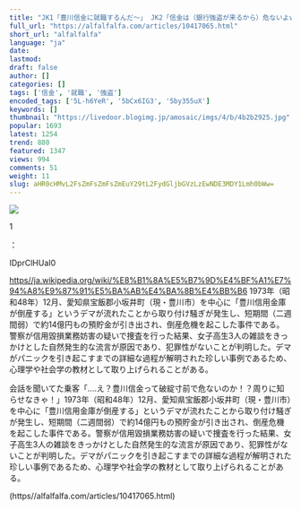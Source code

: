 ```yaml
---
title: "JK1「豊川信金に就職するんだ～」 JK2「信金は（銀行強盗が来るから）危ないよｗ」 "
full_url: "https://alfalfalfa.com/articles/10417065.html"
short_url: "alfalfalfa"
language: "ja"
date: 
lastmod: 
draft: false
author: []
categories: []
tags: ['信金', '就職', '強盗']
encoded_tags: ['5L-h6YeR', '5bCx6IG3', '5by355uX']
keywords: []
thumbnail: "https://livedoor.blogimg.jp/amosaic/imgs/4/b/4b2b2925.jpg"
popular: 1693
latest: 1254
trend: 880
featured: 1347
views: 994
comments: 51
weight: 11
slug: aHR0cHMvL2FsZmFsZmFsZmEuY29tL2FydGljbGVzLzEwNDE3MDY1Lmh0bWw=
---
```


![](https://livedoor.blogimg.jp/amosaic/imgs/4/b/4b2b2925.jpg)

<div><p class='res_info'><p class='res_num'>1</p>：<p class='res_name'></p><p class='res_matome'><p class='res_id'>IDprClHUaI0</p></p></p> <a href='https//ja.wikipedia.org/wiki/%E8%B1%8A%E5%B7%9D%E4%BF%A1%E7%94%A8%E9%87%91%E5%BA%AB%E4%BA%8B%E4%BB%B6' target='_blank' rel='nofollow'>https//ja.wikipedia.org/wiki/%E8%B1%8A%E5%B7%9D%E4%BF%A1%E7%94%A8%E9%87%91%E5%BA%AB%E4%BA%8B%E4%BB%B6</a> 1973年（昭和48年）12月、愛知県宝飯郡小坂井町（現・豊川市）を中心に「豊川信用金庫が倒産する」というデマが流れたことから取り付け騒ぎが発生し、短期間（二週間弱）で約14億円もの預貯金が引き出され、倒産危機を起こした事件である。 警察が信用毀損業務妨害の疑いで捜査を行った結果、女子高生3人の雑談をきっかけとした自然発生的な流言が原因であり、犯罪性がないことが判明した。デマがパニックを引き起こすまでの詳細な過程が解明された珍しい事例であるため、心理学や社会学の教材として取り上げられることがある。 <p>会話を聞いてた乗客「‥‥え？豊川信金って破綻寸前で危ないのか！？周りに知らせなきゃ！」1973年（昭和48年）12月、愛知県宝飯郡小坂井町（現・豊川市）を中心に「豊川信用金庫が倒産する」というデマが流れたことから取り付け騒ぎが発生し、短期間（二週間弱）で約14億円もの預貯金が引き出され、倒産危機を起こした事件である。警察が信用毀損業務妨害の疑いで捜査を行った結果、女子高生3人の雑談をきっかけとした自然発生的な流言が原因であり、犯罪性がないことが判明した。デマがパニックを引き起こすまでの詳細な過程が解明された珍しい事例であるため、心理学や社会学の教材として取り上げられることがある。</p></div>

(https//alfalfalfa.com/articles/10417065.html)
